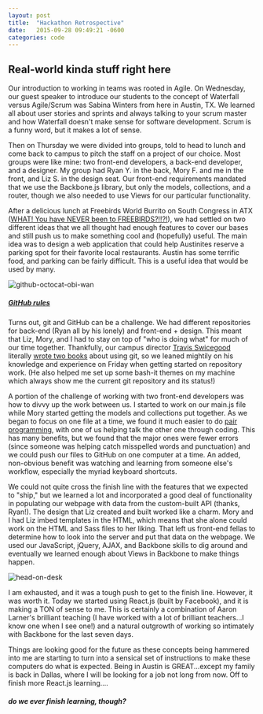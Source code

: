 ```yaml
---
layout: post
title:  "Hackathon Retrospective"
date:   2015-09-28 09:49:21 -0600
categories: code
---
```


## Real-world kinda stuff right here

Our introduction to working in teams was rooted in Agile. On Wednesday, our guest speaker to introduce our students to the concept of Waterfall versus Agile/Scrum was Sabina Winters from here in Austin, TX. We learned all about user stories and sprints and always talking to your scrum master and how Waterfall doesn't make sense for software development. Scrum is a funny word, but it makes a lot of sense.

Then on Thursday we were divided into groups, told to head to lunch and come back to campus to pitch the staff on a project of our choice. Most groups were like mine: two front-end developers, a back-end developer, and a designer. My group had Ryan Y. in the back, Mory F. and me in the front, and Liz S. in the design seat. Our front-end requirements mandated that we use the Backbone.js library, but only the models, collections, and a router, though we also needed to use Views for our particular functionality.

After a delicious lunch at Freebirds World Burrito on South Congress in ATX ([WHAT! You have NEVER been to FREEBIRDS?!!?!](https://proxy.duckduckgo.com/iu/?u=http%3A%2F%2Fmedia0.giphy.com%2Fmedia%2Fa7ZvDb2NfbQvS%2F200.gif&f=1)), we had settled on two different ideas that we all thought had enough features to cover our bases and still push us to make something cool and (hopefully) useful. The main idea was to design a web application that could help Austinites reserve a parking spot for their favorite local restaurants. Austin has some terrific food, and parking can be fairly difficult. This is a useful idea that would be used by many.

![github-octocat-obi-wan](http://res.cloudinary.com/drumsensei/image/upload/v1515647226/octobiwan_pm8tyr.jpg)

##### [GitHub rules](https://github.com/m2mathew)

Turns out, git and GitHub can be a challenge. We had different repositories for back-end (Ryan all by his lonely) and front-end + design. This meant that Liz, Mory, and I had to stay on top of "who is doing what" for much of our time together. Thankfully, our campus director [Travis Swicegood](http://travisswicegood.com/) literally [wrote two books](https://www.amazon.com/s/ref=nb_sb_noss?url=search-alias%3Dstripbooks&field-keywords=%22travis+swicegood%22) about using git, so we leaned mightily on his knowledge and experience on Friday when getting started on repository work. (He also helped me set up some bash-it themes on my machine which always show me the current git repository and its status!)

A portion of the challenge of working with two front-end developers was how to divvy up the work between us. I started to work on our main.js file while Mory started getting the models and collections put together. As we began to focus on one file at a time, we found it much easier to do [pair programming](https://en.wikipedia.org/wiki/Pair_programming), with one of us helping talk the other one through coding. This has many benefits, but we found that the major ones were fewer errors (since someone was helping catch misspelled words and punctuation) and we could push our files to GitHub on one computer at a time. An added, non-obvious benefit was watching and learning from someone else's workflow, especially the myriad keyboard shortcuts.

We could not quite cross the finish line with the features that we expected to "ship," but we learned a lot and incorporated a good deal of functionality in populating our webpage with data from the custom-built API (thanks, Ryan!). The design that Liz created and built worked like a charm. Mory and I had Liz imbed templates in the HTML, which means that she alone could work on the HTML and Sass files to her liking. That left us front-end fellas to determine how to look into the server and put that data on the webpage. We used our JavaScript, jQuery, AJAX, and Backbone skills to dig around and eventually we learned enough about Views in Backbone to make things happen.

![head-on-desk](http://res.cloudinary.com/drumsensei/image/upload/v1515647237/exhausted1_m8fzwo.jpg)

I am exhausted, and it was a tough push to get to the finish line. However, it was worth it. Today we started using React.js (built by Facebook), and it is making a TON of sense to me. This is certainly a combination of Aaron Larner's brilliant teaching (I have worked with a lot of brilliant teachers...I know one when I see one!) and a natural outgrowth of working so intimately with Backbone for the last seven days.

Things are looking good for the future as these concepts being hammered into me are starting to turn into a sensical set of instructions to make these computers do what is expected. Being in Austin is GREAT...except my family is back in Dallas, where I will be looking for a job not long from now. Off to finish more React.js learning....

##### do we ever finish learning, though?
